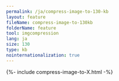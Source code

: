 ```yaml
---
permalink: /ja/compress-image-to-130-kb
layout: feature
fileName: compress-image-to-130kb
folderName: feature
tool: imgcompression
lang: ja
size: 130
type: kb
nointernationalization: true
---
```

{%- include compress-image-to-X.html -%}       
